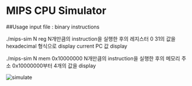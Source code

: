 # MIPS CPU Simulator
##Usage
input file : binary instructions

./mips-sim N reg
N개만큼의 instruction을 실행한 후의 레지스터 $0~$31의 값을 hexadecimal 형식으로 display
current PC 값 display

./mips-sim N mem 0x10000000
N개만큼의 instruction을 실행한 후의 메모리 주소 0x10000000부터 4개의 값을 display

![simulate](https://user-images.githubusercontent.com/76514241/119775746-fcf7c900-befe-11eb-86df-3fd734bef843.PNG)
